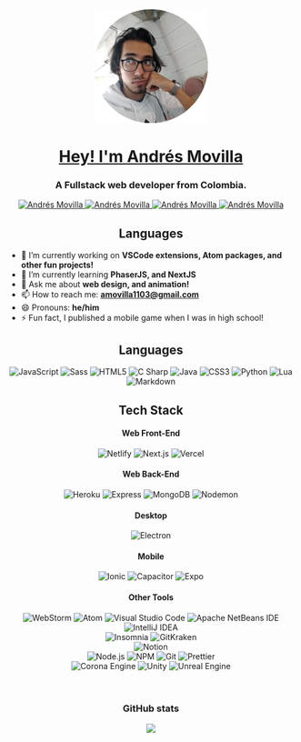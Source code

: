


<div align="center">

<a href="https://andremov.github.io" target="blank">
<img src="pp.png" alt="Profile picture" />

<h1> Hey! I'm Andrés Movilla</h1>

</a>
<h3> A Fullstack web developer from Colombia. </h3>

<a href="https://github.com/andremov/" target="blank">
<img src="https://img.shields.io/badge/github%20-%23161b22.svg?&style=for-the-badge&logo=github&logoColor=white" alt="Andrés Movilla"/>
</a>

<a href="https://www.linkedin.com/in/andres-movilla-0793781a2/" target="blank">
<img src="https://img.shields.io/badge/linkedin%20-%230077B5.svg?&style=for-the-badge&logo=linkedin&logoColor=white" alt="Andrés Movilla"/>
</a>

<a href="https://www.instgram.com/andremov/" target="blank">
<img src="https://img.shields.io/badge/instagram%20-%23E4405F.svg?&style=for-the-badge&logo=instagram&logoColor=white" alt="Andrés Movilla"/>
</a>

<a href="https://andremov.github.io" target="blank">
<img src="https://img.shields.io/badge/website%20-%237100d3.svg?&style=for-the-badge&logoColor=white" alt="Andrés Movilla"/>
</a>
</div>

<div align="center">

## Languages

</div>

- 🔭 I’m currently working on **VSCode extensions, Atom packages, and other fun projects!**
- 🌱 I’m currently learning **PhaserJS, and NextJS**
- 💬 Ask me about **web design, and animation!**
- 📫 How to reach me: **amovilla1103@gmail.com**
- 😄 Pronouns: **he/him**
- ⚡ Fun fact, I published a mobile game when I was in high school!
<!-- - 🤔 I’m looking for help with ... -->
<!-- - 👯 I’m looking to collaborate on ... -->


<div align="center">

## Languages

<img src="https://img.shields.io/badge/javascript%20-%23F7DF1E.svg?&style=for-the-badge&logo=javascript&logoColor=black" alt="JavaScript"/>
<img src="https://img.shields.io/badge/sass%20-%23CC6699.svg?&style=for-the-badge&logo=sass&logoColor=white" alt="Sass"/>
<img src="https://img.shields.io/badge/html5%20-%23E34F26.svg?&style=for-the-badge&logo=html5&logoColor=white" alt="HTML5"/>
<img src="https://img.shields.io/badge/c sharp%20-%23239120.svg?&style=for-the-badge&logo=c-sharp&logoColor=white" alt="C Sharp"/>
<img src="https://img.shields.io/badge/java%20-%23007396.svg?&style=for-the-badge&logo=java&logoColor=white" alt="Java"/>
<img src="https://img.shields.io/badge/css3%20-%231572B6.svg?&style=for-the-badge&logo=css3&logoColor=white" alt="CSS3"/>
<img src="https://img.shields.io/badge/python%20-%233776AB.svg?&style=for-the-badge&logo=python&logoColor=white" alt="Python"/>
<img src="https://img.shields.io/badge/lua%20-%232C2D72.svg?&style=for-the-badge&logo=lua&logoColor=white" alt="Lua"/>
<img src="https://img.shields.io/badge/markdown%20-%23000000.svg?&style=for-the-badge&logo=markdown&logoColor=white" alt="Markdown"/>
<!-- <img src="https://img.shields.io/badge/json%20-%23000000.svg?&style=for-the-badge&logo=json&logoColor=white" alt="JSON"/> -->

## Tech Stack

#### Web Front-End
<img src="https://img.shields.io/badge/netlify%20-%2300C7B7.svg?&style=for-the-badge&logo=netlify&logoColor=white" alt="Netlify"/>
<img src="https://img.shields.io/badge/next.js%20-%23000000.svg?&style=for-the-badge&logo=next.js&logoColor=white" alt="Next.js"/>
<img src="https://img.shields.io/badge/vercel%20-%23000000.svg?&style=for-the-badge&logo=vercel&logoColor=white" alt="Vercel"/>

#### Web Back-End
<img src="https://img.shields.io/badge/heroku%20-%23430098.svg?&style=for-the-badge&logo=heroku&logoColor=white" alt="Heroku"/>
<img src="https://img.shields.io/badge/express%20-%23000000.svg?&style=for-the-badge&logo=express&logoColor=white" alt="Express"/>
<img src="https://img.shields.io/badge/mongodb%20-%2347A248.svg?&style=for-the-badge&logo=mongodb&logoColor=white" alt="MongoDB"/>
<img src="https://img.shields.io/badge/nodemon%20-%2376D04B.svg?&style=for-the-badge&logo=nodemon&logoColor=white" alt="Nodemon"/>

#### Desktop
<img src="https://img.shields.io/badge/electron%20-%2347848F.svg?&style=for-the-badge&logo=electron&logoColor=white" alt="Electron"/>

#### Mobile
<img src="https://img.shields.io/badge/ionic%20-%233880FF.svg?&style=for-the-badge&logo=ionic&logoColor=white" alt="Ionic"/>
<img src="https://img.shields.io/badge/capacitor%20-%23119EFF.svg?&style=for-the-badge&logo=capacitor&logoColor=white" alt="Capacitor"/>
<img src="https://img.shields.io/badge/expo%20-%23000020.svg?&style=for-the-badge&logo=expo&logoColor=white" alt="Expo"/>


#### Other Tools
<img src="https://img.shields.io/badge/webstorm%20-%23000000.svg?&style=for-the-badge&logo=webstorm&logoColor=white" alt="WebStorm"/>
<img src="https://img.shields.io/badge/atom%20-%2366595C.svg?&style=for-the-badge&logo=atom&logoColor=white" alt="Atom"/>
<img src="https://img.shields.io/badge/visual studio code%20-%23007ACC.svg?&style=for-the-badge&logo=visual-studio-code&logoColor=white" alt="Visual Studio Code"/>
<img src="https://img.shields.io/badge/apache netbeans ide%20-%231B6AC6.svg?&style=for-the-badge&logo=apache-netbeans-ide&logoColor=white" alt="Apache NetBeans IDE"/>
<img src="https://img.shields.io/badge/intellij idea%20-%23000000.svg?&style=for-the-badge&logo=intellij-idea&logoColor=white" alt="IntelliJ IDEA"/>

<br />

<img src="https://img.shields.io/badge/insomnia%20-%235849BE.svg?&style=for-the-badge&logo=insomnia&logoColor=white" alt="Insomnia"/>
<img src="https://img.shields.io/badge/gitkraken%20-%23179287.svg?&style=for-the-badge&logo=gitkraken&logoColor=white" alt="GitKraken"/>

<br />

<img src="https://img.shields.io/badge/notion%20-%23000000.svg?&style=for-the-badge&logo=notion&logoColor=white" alt="Notion"/>

<br />

<img src="https://img.shields.io/badge/node.js%20-%23339933.svg?&style=for-the-badge&logo=node.js&logoColor=white" alt="Node.js"/>
<img src="https://img.shields.io/badge/npm%20-%23CB3837.svg?&style=for-the-badge&logo=npm&logoColor=white" alt="NPM"/>
<img src="https://img.shields.io/badge/git%20-%23F05032.svg?&style=for-the-badge&logo=git&logoColor=white" alt="Git"/>
<img src="https://img.shields.io/badge/prettier%20-%23F7B93E.svg?&style=for-the-badge&logo=prettier&logoColor=black" alt="Prettier"/>

<br/>

<img src="https://img.shields.io/badge/corona engine%20-%23F96F29.svg?&style=for-the-badge&logo=corona-engine&logoColor=white" alt="Corona Engine"/>
<img src="https://img.shields.io/badge/unity%20-%23000000.svg?&style=for-the-badge&logo=unity&logoColor=white" alt="Unity"/>
<img src="https://img.shields.io/badge/unreal engine%20-%23313131.svg?&style=for-the-badge&logo=unreal-engine&logoColor=white" alt="Unreal Engine"/>
<!-- <img src="https://img.shields.io/badge/github actions%20-%232088FF.svg?&style=for-the-badge&logo=github-actions&logoColor=white" alt="GitHub Actions"/> -->

<!-- <img src="https://img.shields.io/badge/instagram%20-%23E4405F.svg?&style=for-the-badge&logo=instagram&logoColor=white" alt="Instagram"/> -->

<!-- <img src="https://img.shields.io/badge/font awesome%20-%23339AF0.svg?&style=for-the-badge&logo=font-awesome&logoColor=white" alt="Font Awesome"/> -->

<!-- <img src="https://img.shields.io/badge/linkedin%20-%230A66C2.svg?&style=for-the-badge&logo=linkedin&logoColor=white" alt="LinkedIn"/> -->

<!-- <img src="https://img.shields.io/badge/typescript%20-%233178C6.svg?&style=for-the-badge&logo=typescript&logoColor=white" alt="TypeScript"/> -->

<!-- <img src="https://img.shields.io/badge/discord%20-%237289DA.svg?&style=for-the-badge&logo=discord&logoColor=white" alt="Discord"/> -->

<!-- <img src="https://img.shields.io/badge/github%20-%23181717.svg?&style=for-the-badge&logo=github&logoColor=white" alt="GitHub"/> -->


<!-- <img src="https://img.shields.io/badge/jetbrains%20-%23000000.svg?&style=for-the-badge&logo=jetbrains&logoColor=white" alt="JetBrains"/> -->

</div>

<!--
<p>
Hey! I'm Andrés. I'm an engineering student at the Universidad del Norte, currently finishing my bachelor's and starting my magister's. I'm a freelance full-stack web developer, photographer, video editor, designer, and Oxford comma enthusiast. If you're interested in more info, <a href='https://andremov.github.io/'>click here!</a>
</p>
-->

<br />
<br />

<div align="center">

### GitHub stats

<img src="https://github-readme-stats.vercel.app/api?username=andremov&count_private=true&show_icons=true&bg_color=90,8454c8,7100d3&text_color=FFF&title_color=FFF&icon_color=FFF" />
	<!--
	<img src="https://github-readme-stats.vercel.app/api/top-langs/?username=andremov&layout=compact&bg_color=45,49B9DF,B2D5DE&text_color=FFF&title_color=FFF&hide_border=true" /> <br />
	-->
</div>
